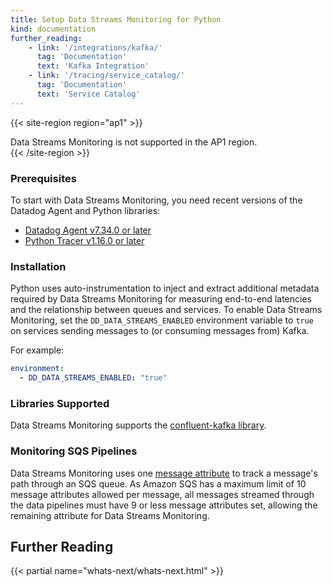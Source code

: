```yaml
---
title: Setup Data Streams Monitoring for Python
kind: documentation
further_reading:
    - link: '/integrations/kafka/'
      tag: 'Documentation'
      text: 'Kafka Integration'
    - link: '/tracing/service_catalog/'
      tag: 'Documentation'
      text: 'Service Catalog'
---
```


{{< site-region region="ap1" >}}
<div class="alert alert-info">Data Streams Monitoring is not supported in the AP1 region.</a></div>
{{< /site-region >}}

### Prerequisites

To start with Data Streams Monitoring, you need recent versions of the Datadog Agent and Python libraries:
* [Datadog Agent v7.34.0 or later][1]
* [Python Tracer v1.16.0 or later][2]

### Installation

Python uses auto-instrumentation to inject and extract additional metadata required by Data Streams Monitoring for measuring end-to-end latencies and the relationship between queues and services. To enable Data Streams Monitoring, set the `DD_DATA_STREAMS_ENABLED` environment variable to `true` on services sending messages to (or consuming messages from) Kafka.

For example:
```yaml
environment:
  - DD_DATA_STREAMS_ENABLED: "true"
```

### Libraries Supported
Data Streams Monitoring supports the [confluent-kafka library][3].

### Monitoring SQS Pipelines
Data Streams Monitoring uses one [message attribute][4] to track a message's path through an SQS queue. As Amazon SQS has a maximum limit of 10 message attributes allowed per message, all messages streamed through the data pipelines must have 9 or less message attributes set, allowing the remaining attribute for Data Streams Monitoring.

## Further Reading

{{< partial name="whats-next/whats-next.html" >}}

[1]: /agent
[2]: /tracing/trace_collection/dd_libraries/python
[3]: https://pypi.org/project/confluent-kafka/
[4]: https://docs.aws.amazon.com/AWSSimpleQueueService/latest/SQSDeveloperGuide/sqs-message-metadata.html
